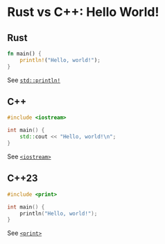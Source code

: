 # Rust vs C++: Hello World!



## Rust

```rust
fn main() {
    println!("Hello, world!");
}
```

See [`std::println!`](https://doc.rust-lang.org/std/macro.println.html)



## C++

```cpp
#include <iostream>

int main() {
    std::cout << "Hello, world!\n";
}
```

See [`<iostream>`](https://en.cppreference.com/w/cpp/header/iostream)



## C++23

```cpp
#include <print>

int main() {
    println("Hello, world!");
}
```

See [`<print>`](https://en.cppreference.com/w/cpp/header/print)
